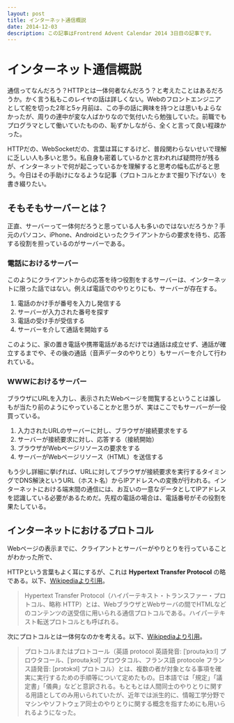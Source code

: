```yaml
---
layout: post
title: インターネット通信概説
date: 2014-12-03
description: この記事はFrontrend Advent Calendar 2014 3日目の記事です。
---
```


# インターネット通信概説

通信ってなんだろう？HTTPとは一体何者なんだろう？と考えたことはあるだろうか。かく言う私もこのレイヤの話は詳しくない。Webのフロントエンジニアとして舵を切った2年と5ヶ月前は、この手の話に興味を持つとは思いもよらなかったが、周りの連中が変な人ばかりなので気付いたら勉強していた。前職でもプログラマとして働いていたものの、恥ずかしながら、全くと言って良い程疎かった。

HTTPだの、WebSocketだの、言葉は耳にするけど、普段関わらないせいで理解に乏しい人も多いと思う。私自身も密着しているかと言われれば疑問符が残るが、インターネットで何が起こっているかを理解すると思考の幅も広がると思う。今日はその手助けになるような記事（プロトコルとかまで掘り下げない）を書き綴りたい。

## そもそもサーバーとは？

正直、サーバーって一体何だろうと思っている人も多いのではないだろうか？手元のパソコン、iPhone、Androidといったクライアントからの要求を待ち、応答する役割を担っているのがサーバーである。

### 電話におけるサーバー

このようにクライアントからの応答を待つ役割をするサーバーは、インターネットに限った話ではない。例えば電話でのやりとりにも、サーバーが存在する。

1. 電話のかけ手が番号を入力し発信する
2. サーバーが入力された番号を探す
3. 電話の受け手が受信する
4. サーバーを介して通話を開始する

このように、家の置き電話や携帯電話があるだけでは通話は成立せず、通話が確立するまでや、その後の通話（音声データのやりとり）もサーバーを介して行われている。

### WWWにおけるサーバー

ブラウザにURLを入力し、表示されたWebページを閲覧するということは誰しもが当たり前のようにやっていることかと思うが、実はここでもサーバーが一役買っている。

1. 入力されたURLのサーバーに対し、ブラウザが接続要求をする
2. サーバーが接続要求に対し、応答する（接続開始）
3. ブラウザがWebページリソースの要求をする
4. サーバーがWebページリソース（HTML）を送信する

もう少し詳細に挙げれば、URLに対してブラウザが接続要求を実行するタイミングでDNS解決というURL（ホスト名）からIPアドレスへの変換が行われる。インターネットにおける端末間の通信には、お互いの一意なデータとしてIPアドレスを認識している必要があるためだ。先程の電話の場合は、電話番号がその役割を果たしている。



## インターネットにおけるプロトコル

Webページの表示までに、クライアントとサーバーがやりとりを行っていることがわかった所で、

HTTPという言葉もよく耳にするが、これは **Hypertext Transfer Protocol** の略である。以下、[Wikipediaより引用](http://ja.wikipedia.org/wiki/Hypertext_Transfer_Protocol)。



>Hypertext Transfer Protocol（ハイパーテキスト・トランスファー・プロトコル、略称 HTTP）とは、WebブラウザとWebサーバの間でHTMLなどのコンテンツの送受信に用いられる通信プロトコルである。ハイパーテキスト転送プロトコルとも呼ばれる。

次にプロトコルとは一体何なのかを考える。以下、[Wikipediaより引用](http://ja.wikipedia.org/wiki/%E3%83%97%E3%83%AD%E3%83%88%E3%82%B3%E3%83%AB)。

>プロトコルまたはプロトコール（英語 protocol 英語発音: [ˈproutəˌkɔːl] プロウタコール、[ˈproutəˌkɔl] プロウタコル、フランス語 protocole フランス語発音: [prɔtɔkɔl] プロトコル）とは、複数の者が対象となる事項を確実に実行するための手順等について定めたもの。日本語では「規定」「議定書」「儀典」などと意訳される。もともとは人間同士のやりとりに関する用語としてのみ用いられていたが、近年では派生的に、情報工学分野でマシンやソフトウェア同士のやりとりに関する概念を指すためにも用いられるようになった。


